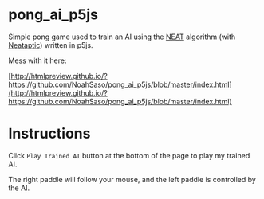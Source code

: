 pong_ai_p5js
============

Simple pong game used to train an AI using the [NEAT](https://en.wikipedia.org/wiki/Neuroevolution_of_augmenting_topologies) algorithm (with [Neataptic](https://github.com/wagenaartje/neataptic)) written in p5js.

Mess with it here:

[http://htmlpreview.github.io/?https://github.com/NoahSaso/pong_ai_p5js/blob/master/index.html](http://htmlpreview.github.io/?https://github.com/NoahSaso/pong_ai_p5js/blob/master/index.html)

Instructions
============

Click `Play Trained AI` button at the bottom of the page to play my trained AI.

The right paddle will follow your mouse, and the left paddle is controlled by the AI.
